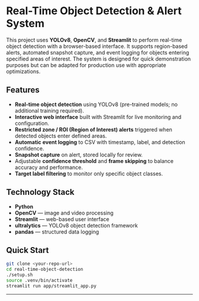 

# Real-Time Object Detection & Alert System

This project uses **YOLOv8**, **OpenCV**, and **Streamlit** to perform real-time object detection with a browser-based interface. It supports region-based alerts, automated snapshot capture, and event logging for objects entering specified areas of interest. The system is designed for quick demonstration purposes but can be adapted for production use with appropriate optimizations.

## Features

* **Real-time object detection** using YOLOv8 (pre-trained models; no additional training required).
* **Interactive web interface** built with Streamlit for live monitoring and configuration.
* **Restricted zone / ROI (Region of Interest) alerts** triggered when detected objects enter defined areas.
* **Automatic event logging** to CSV with timestamp, label, and detection confidence.
* **Snapshot capture** on alert, stored locally for review.
* Adjustable **confidence threshold** and **frame skipping** to balance accuracy and performance.
* **Target label filtering** to monitor only specific object classes.

## Technology Stack

* **Python**
* **OpenCV** — image and video processing
* **Streamlit** — web-based user interface
* **ultralytics** — YOLOv8 object detection framework
* **pandas** — structured data logging

## Quick Start

```bash
git clone <your-repo-url>
cd real-time-object-detection
./setup.sh
source .venv/bin/activate
streamlit run app/streamlit_app.py
```

---
